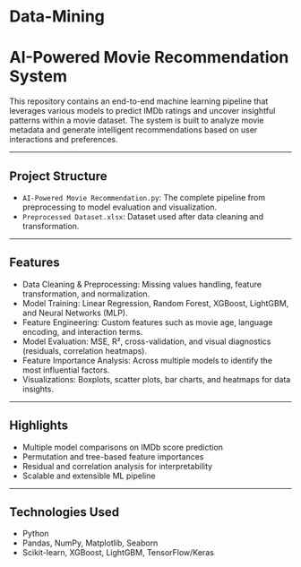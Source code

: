 # Data-Mining

# AI-Powered Movie Recommendation System

This repository contains an end-to-end machine learning pipeline that leverages various models to predict IMDb ratings and uncover insightful patterns within a movie dataset. The system is built to analyze movie metadata and generate intelligent recommendations based on user interactions and preferences.

---

## Project Structure

- `AI-Powered Movie Recommendation.py`: The complete pipeline from preprocessing to model evaluation and visualization.
- `Preprocessed Dataset.xlsx`: Dataset used after data cleaning and transformation.

---

## Features

- Data Cleaning & Preprocessing: Missing values handling, feature transformation, and normalization.
- Model Training: Linear Regression, Random Forest, XGBoost, LightGBM, and Neural Networks (MLP).
- Feature Engineering: Custom features such as movie age, language encoding, and interaction terms.
- Model Evaluation: MSE, R², cross-validation, and visual diagnostics (residuals, correlation heatmaps).
- Feature Importance Analysis: Across multiple models to identify the most influential factors.
- Visualizations: Boxplots, scatter plots, bar charts, and heatmaps for data insights.

---

## Highlights

- Multiple model comparisons on IMDb score prediction
- Permutation and tree-based feature importances
- Residual and correlation analysis for interpretability
- Scalable and extensible ML pipeline

---

## Technologies Used

- Python
- Pandas, NumPy, Matplotlib, Seaborn
- Scikit-learn, XGBoost, LightGBM, TensorFlow/Keras
